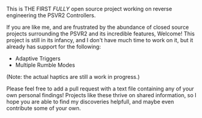 This is THE FIRST _FULLY_ open source project working on reverse engineering the PSVR2 Controllers.

If you are like me, and are frustrated by the abundance of closed source projects surrounding the PSVR2 and its incredible features, Welcome! This project is still in its infancy, and I don't have much time to work on it, but it already has support for the following:
- Adaptive Triggers
- Multiple Rumble Modes

(Note: the actual haptics are still a work in progress.)

Please feel free to add a pull request with a text file containing any of your own personal findings! Projects like these thrive on shared information, so I hope you are able to find my discoveries helpfull, and maybe even contribute some of your own.
